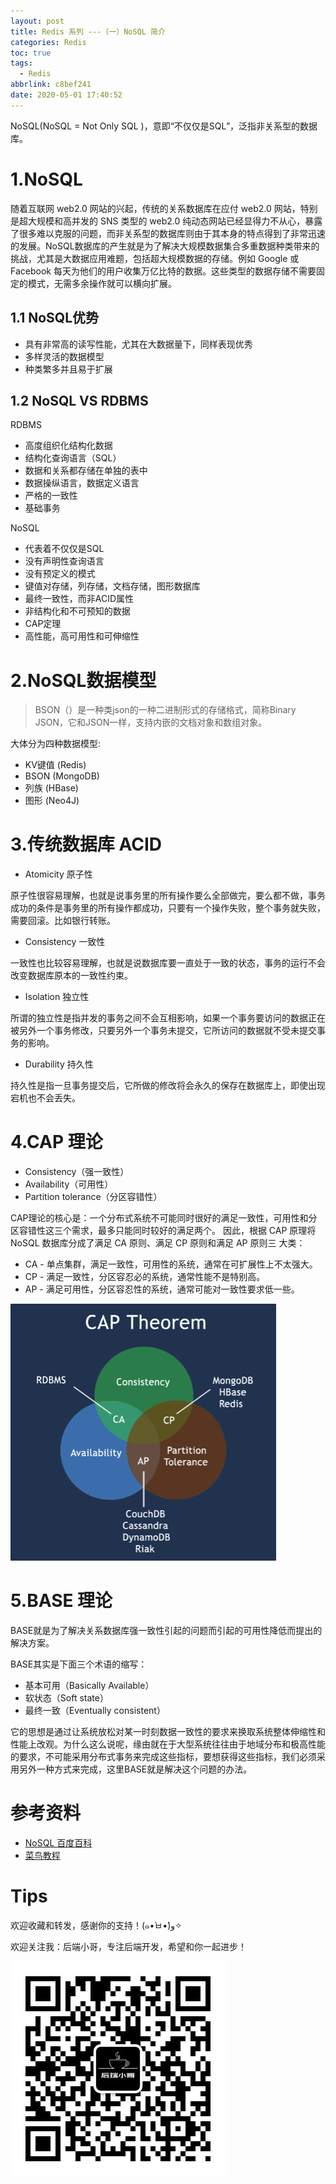 ```yaml
---
layout: post
title: Redis 系列 ---（一）NoSQL 简介
categories: Redis
toc: true
tags:
  - Redis
abbrlink: c8bef241
date: 2020-05-01 17:40:52
---
```


NoSQL(NoSQL = Not Only SQL )，意即“不仅仅是SQL”，泛指非关系型的数据库。

<!--more-->

# 1.NoSQL
随着互联网 web2.0 网站的兴起，传统的关系数据库在应付 web2.0 网站，特别是超大规模和高并发的 SNS 类型的 web2.0 纯动态网站已经显得力不从心，暴露了很多难以克服的问题，而非关系型的数据库则由于其本身的特点得到了非常迅速的发展。NoSQL数据库的产生就是为了解决大规模数据集合多重数据种类带来的挑战，尤其是大数据应用难题，包括超大规模数据的存储。例如 Google 或 Facebook 每天为他们的用户收集万亿比特的数据。这些类型的数据存储不需要固定的模式，无需多余操作就可以横向扩展。

## 1.1 NoSQL优势
- 具有非常高的读写性能，尤其在大数据量下，同样表现优秀
- 多样灵活的数据模型
- 种类繁多并且易于扩展

## 1.2 NoSQL VS RDBMS
RDBMS 
- 高度组织化结构化数据 
- 结构化查询语言（SQL） 
- 数据和关系都存储在单独的表中
- 数据操纵语言，数据定义语言 
- 严格的一致性 
- 基础事务 

NoSQL 
- 代表着不仅仅是SQL
- 没有声明性查询语言
- 没有预定义的模式
- 键值对存储，列存储，文档存储，图形数据库
- 最终一致性，而非ACID属性
- 非结构化和不可预知的数据
- CAP定理
- 高性能，高可用性和可伸缩性

# 2.NoSQL数据模型
> BSON（）是一种类json的一种二进制形式的存储格式，简称Binary JSON，它和JSON一样，支持内嵌的文档对象和数组对象。

大体分为四种数据模型:
- KV键值 (Redis)
- BSON (MongoDB)
- 列族 (HBase)
- 图形 (Neo4J)

# 3.传统数据库 ACID

- Atomicity 原子性 

原子性很容易理解，也就是说事务里的所有操作要么全部做完，要么都不做，事务成功的条件是事务里的所有操作都成功，只要有一个操作失败，整个事务就失败，需要回滚。比如银行转账。 

- Consistency 一致性 

一致性也比较容易理解，也就是说数据库要一直处于一致的状态，事务的运行不会改变数据库原本的一致性约束。 

- Isolation 独立性 

所谓的独立性是指并发的事务之间不会互相影响，如果一个事务要访问的数据正在被另外一个事务修改，只要另外一个事务未提交，它所访问的数据就不受未提交事务的影响。

- Durability 持久性 

持久性是指一旦事务提交后，它所做的修改将会永久的保存在数据库上，即使出现宕机也不会丢失。 

# 4.CAP 理论
- Consistency（强一致性）
- Availability（可用性）
- Partition tolerance（分区容错性）

CAP理论的核心是：一个分布式系统不可能同时很好的满足一致性，可用性和分区容错性这三个需求，最多只能同时较好的满足两个。 
因此，根据 CAP 原理将 NoSQL 数据库分成了满足 CA 原则、满足 CP 原则和满足 AP 原则三 大类： 
- CA - 单点集群，满足一致性，可用性的系统，通常在可扩展性上不太强大。 
- CP - 满足一致性，分区容忍必的系统，通常性能不是特别高。 
- AP - 满足可用性，分区容忍性的系统，通常可能对一致性要求低一些。

![](https://raw.githubusercontent.com/lujiahao0708/PicRepo/master/blogPic/Redis/Redis%E5%9F%BA%E7%A1%80/%E7%BB%8F%E5%85%B8CAP%E5%9B%BE.png)

# 5.BASE 理论
BASE就是为了解决关系数据库强一致性引起的问题而引起的可用性降低而提出的解决方案。 

BASE其实是下面三个术语的缩写： 
- 基本可用（Basically Available） 
- 软状态（Soft state） 
- 最终一致（Eventually consistent） 

它的思想是通过让系统放松对某一时刻数据一致性的要求来换取系统整体伸缩性和性能上改观。为什么这么说呢，缘由就在于大型系统往往由于地域分布和极高性能的要求，不可能采用分布式事务来完成这些指标，要想获得这些指标，我们必须采用另外一种方式来完成，这里BASE就是解决这个问题的办法。

# 参考资料
- [NoSQL 百度百科](https://baike.baidu.com/item/NoSQL/8828247?fr=aladdin)
- [菜鸟教程](https://www.runoob.com/mongodb/nosql.html)

# Tips
欢迎收藏和转发，感谢你的支持！(๑•̀ㅂ•́)و✧ 

欢迎关注我：后端小哥，专注后端开发，希望和你一起进步！

![](https://raw.githubusercontent.com/lujiahao0708/PicRepo/master/%E5%85%AC%E4%BC%97%E5%8F%B7%E4%BA%8C%E7%BB%B4%E7%A0%81.jpg)

